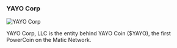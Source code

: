 ### YAYO Corp

![YAYO Corp](header.png)

YAYO Corp, LLC is the entity behind YAYO Coin ($YAYO), the first PowerCoin on the Matic Network.
